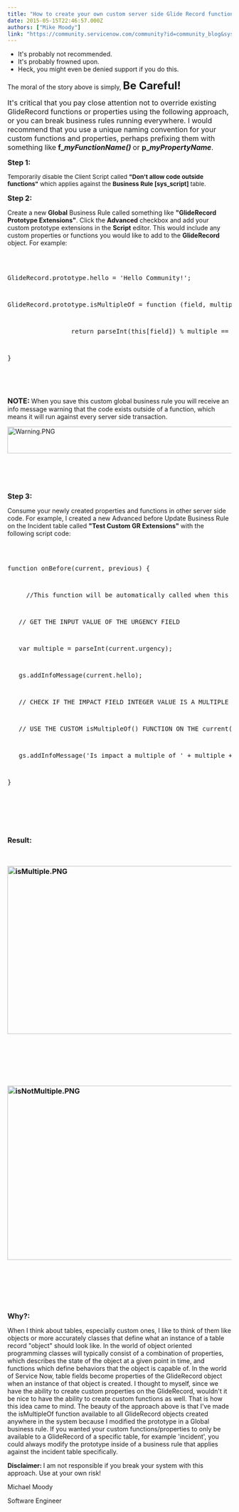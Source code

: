 ```yaml
---
title: "How to create your own custom server side Glide Record functions Say What"
date: 2015-05-15T22:46:57.000Z
authors: ["Mike Moody"]
link: "https://community.servicenow.com/community?id=community_blog&sys_id=7a3e22addbd0dbc01dcaf3231f961914"
---
```

<ul><li>It's probably not recommended.</li><li>It's probably frowned upon.</li><li>Heck, you might even be denied support if you do this.</li></ul><p></p><p>The moral of the story above is simply, <span style="font-size: 18pt;"><strong>Be Careful!</strong></span></p><p></p><p><span style="font-size: 12pt;">It's critical that you pay close attention not to override existing GlideRecord functions or properties using the following approach, or you can break business rules running everywhere. I would recommend that you use a unique naming convention for your custom functions and properties, perhaps prefixing them with something like <strong>f_<em>myFunctionName() </em></strong>or <strong>p_<em>myPropertyName</em></strong>.</span></p><p></p><p><span style="font-size: 12pt;"><strong>Step 1:</strong></span></p><p><span style="font-size: 10pt;">Temporarily disable the Client Script called <strong>"Don't allow code outside functions"</strong> which applies against the <strong>Business Rule [sys_script]</strong> table.</span></p><p></p><p><strong style="font-size: 16px;">Step 2:</strong></p><p>Create a new <strong>Global</strong> Business Rule called something like <strong>"GlideRecord Prototype Extensions"</strong>. Click the <strong>Advanced</strong> checkbox and add your custom prototype extensions in the <strong>Script</strong> editor. This would include any custom properties or functions you would like to add to the <strong>GlideRecord</strong> object. For example:</p><p><strong style="font-size: 16px;"><br/></strong></p><p></p><pre __default_attr="javascript" __jive_macro_name="code" class="jive_text_macro jive_macro_code _jivemacro_uid_14317092491685947" jivemacro_uid="_14317092491685947">
<p>GlideRecord.prototype.hello = 'Hello Community!';</p>
<p>GlideRecord.prototype.isMultipleOf = function (field, multiple) {</p>
<p>                 return parseInt(this[field]) % multiple == 0 ? true : false;</p>
<p>}</p>
</pre><p><strong style="font-size: 16px;"><br/></strong></p><p><strong style="font-size: 16px;">NOTE: </strong>When you save this custom global business rule you will receive an info message warning that the code exists outside of a function, which means it will run against every server side transaction.</p><p></p><p><img  alt="Warning.PNG" class="image-0 jive-image" height="60" src="c46b1882db9c17049c9ffb651f9619e2.iix" style="height: 60px; width: 865.116279069767px;" width="865"/> <strong style="font-size: 16px;"><br/></strong></p><p><strong style="font-size: 16px;"><br/></strong></p><p><strong style="font-size: 16px;"><br/></strong></p><p><strong style="font-size: 16px;"><strong style="font-size: 16px;">Step 3:</strong></strong></p><p>Consume your newly created properties and functions in other server side code. For example, I created a new Advanced before Update Business Rule on the Incident table called <strong>"Test Custom GR Extensions" </strong>with the following script code:</p><p><strong style="font-size: 16px;"><strong style="font-size: 16px;"><br/></strong></strong></p><pre __default_attr="javascript" __jive_macro_name="code" class="jive_text_macro jive_macro_code _jivemacro_uid_14317101050746963" jivemacro_uid="_14317101050746963">
<p>function onBefore(current, previous) {</p>
<p>     //This function will be automatically called when this rule is processed.</p>
<p>   // GET THE INPUT VALUE OF THE URGENCY FIELD</p>
<p>   var multiple = parseInt(current.urgency);</p>
<p>   gs.addInfoMessage(current.hello);</p>
<p>   // CHECK IF THE IMPACT FIELD INTEGER VALUE IS A MULTIPLE OF THE URGENCY FIELD INPUT VALUE</p>
<p>   // USE THE CUSTOM isMultipleOf() FUNCTION ON THE current(GlideRecord) OBJECT</p>
<p>   gs.addInfoMessage('Is impact a multiple of ' + multiple + '?: ' + current.isMultipleOf('impact', multiple));</p>
<p>}</p>
</pre><p><strong style="font-size: 16px;"><strong style="font-size: 16px;"><br/></strong></strong></p><p><strong style="font-size: 16px;"><strong style="font-size: 16px;"><br/></strong></strong></p><p><strong style="font-size: 16px;">Result:</strong><strong style="font-size: 16px;"><strong style="font-size: 16px;"><br/></strong></strong></p><p><strong style="font-size: 16px;"><strong style="font-size: 16px;"><br/></strong></strong></p><p><strong style="font-size: 16px;"><strong style="font-size: 16px;"><img  alt="isMultiple.PNG" class="image-1 jive-image" src="106d7fb5dbd45fc068c1fb651f96193d.iix" style="height: 377px; width: 620px;"/><br/></strong></strong></p><p><strong style="font-size: 16px;"><strong style="font-size: 16px;"><br/></strong></strong></p><p><strong style="font-size: 16px;"><strong style="font-size: 16px;"><br/></strong></strong></p><p><strong style="font-size: 16px;"><strong style="font-size: 16px;"><br/></strong></strong></p><p><strong style="font-size: 16px;"><strong style="font-size: 16px;"><img  alt="isNotMultiple.PNG" class="jive-image image-2" src="84dc5102db5cd344e9737a9e0f96193f.iix" style="height: 391px; width: 620px;"/><br/></strong></strong></p><p><strong style="font-size: 16px;"><strong style="font-size: 16px;"><br/></strong></strong></p><p><strong style="font-size: 16px;"><strong style="font-size: 16px;"><br/></strong></strong></p><p><strong style="font-size: 16px;"><strong style="font-size: 16px;"><br/></strong></strong></p><p><strong style="font-size: 16px;"><strong style="font-size: 16px;"><strong style="font-size: 16px;">Why?:</strong></strong></strong></p><p>When I think about tables, especially custom ones, I like to think of them like objects or more accurately classes that define what an instance of a table record "object" should look like. In the world of object oriented programming classes will typically consist of a combination of properties, which describes the state of the object at a given point in time, and functions which define behaviors that the object is capable of. In the world of Service Now, table fields become properties of the GlideRecord object when an instance of that object is created. I thought to myself, since we have the ability to create custom properties on the GlideRecord, wouldn't it be nice to have the ability to create custom functions as well. That is how this idea came to mind. The beauty of the approach above is that I've made the isMultipleOf function available to all GlideRecord objects created anywhere in the system because I modified the prototype in a Global business rule. If you wanted your custom functions/properties to only be available to a GlideRecord of a specific table, for example 'incident', you could always modify the prototype inside of a business rule that applies against the incident table specifically.</p><p></p><p><strong>Disclaimer: </strong>I am not responsible if you break your system with this approach. Use at your own risk!</p><p></p><p>Michael Moody</p><p>Software Engineer</p><p></p><p><strong style="font-size: 16px;"><strong style="font-size: 16px;"><br/></strong></strong></p><p><strong style="font-size: 16px;"><strong style="font-size: 16px;"><br/></strong></strong></p>